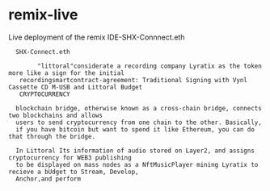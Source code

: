 # remix-live
Live deployment of the remix IDE-SHX-Connnect.eth
 
      SHX-Connect.eth 
      
            "littoral"considerate a recording company Lyratix as the token more like a sign for the initial
       recordingsmartcontract-agreement: Traditional Signing with Vynl Cassette CD M-USB and Littoral Budget
       CRYPTOCURRENCY
     
      blockchain bridge, otherwise known as a cross-chain bridge, connects two blockchains and allows 
      users to send cryptocurrency from one chain to the other. Basically,
      if you have bitcoin but want to spend it like Ethereum, you can do that through the bridge.
      
      In Littoral Its information of audio stored on Layer2, and assigns cryptocurrency for WEB3 publishing
      to be displayed on mass nodes as a NftMusicPlayer mining Lyratix to recieve a bUdget to Stream, Develop,
      Anchor,and perform
